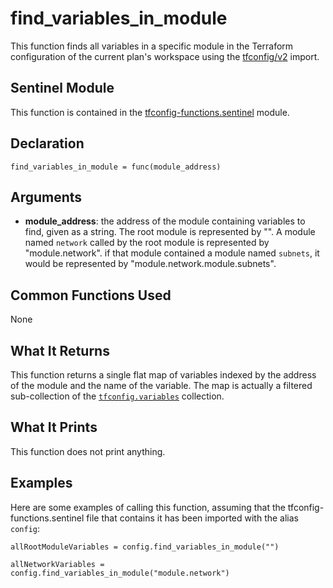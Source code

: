 # find_variables_in_module
This function finds all variables in a specific module in the Terraform configuration of the current plan's workspace using the [tfconfig/v2](https://www.terraform.io/docs/cloud/sentinel/import/tfconfig-v2.html) import.

## Sentinel Module
This function is contained in the [tfconfig-functions.sentinel](../../tfconfig-functions.sentinel) module.

## Declaration
`find_variables_in_module = func(module_address)`

## Arguments
* **module_address**: the address of the module containing variables to find, given as a string. The root module is represented by "". A module named `network` called by the root module is represented by "module.network". if that module contained a module named `subnets`, it would be represented by "module.network.module.subnets".

## Common Functions Used
None

## What It Returns
This function returns a single flat map of variables indexed by the address of the module and the name of the variable. The map is actually a filtered sub-collection of the [`tfconfig.variables`](https://www.terraform.io/docs/cloud/sentinel/import/tfconfig-v2.html#the-variables-collection) collection.

## What It Prints
This function does not print anything.

## Examples
Here are some examples of calling this function, assuming that the tfconfig-functions.sentinel file that contains it has been imported with the alias `config`:
```
allRootModuleVariables = config.find_variables_in_module("")

allNetworkVariables = config.find_variables_in_module("module.network")
```
